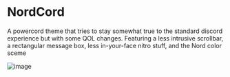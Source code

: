 # NordCord
A powercord theme that tries to stay somewhat true to the standard discord experience but with some QOL changes. Featuring a less intrusive scrollbar, a rectangular message box, less in-your-face nitro stuff, and the Nord color sceme

![image](https://user-images.githubusercontent.com/55637354/123010828-58499980-d38d-11eb-8511-90a71ba8c298.png)
